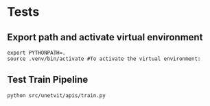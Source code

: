 # Tests

## Export path and activate virtual environment
```
export PYTHONPATH=.
source .venv/bin/activate #To activate the virtual environment:
```

## Test Train Pipeline
```
python src/unetvit/apis/train.py 
```